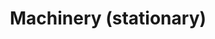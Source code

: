 ---
layout: child_layout/cargo_categories_category
title: Machinery (stationary)
permalink: /cargo-categories/machinery-transport/machinery-stationary/
hero: /assets/img/content/hero/fullsize/crane-unloading-water.jpg
hero_classes: is-fullscreen
side_nav_id: 3
content_type: cargo_item
---